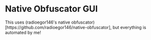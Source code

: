 <h1>Native Obfuscator GUI</h1>
<p>This uses (radioegor146's native obfuscator)[https://github.com/radioegor146/native-obfuscator], but everything is automated by me!</p>
